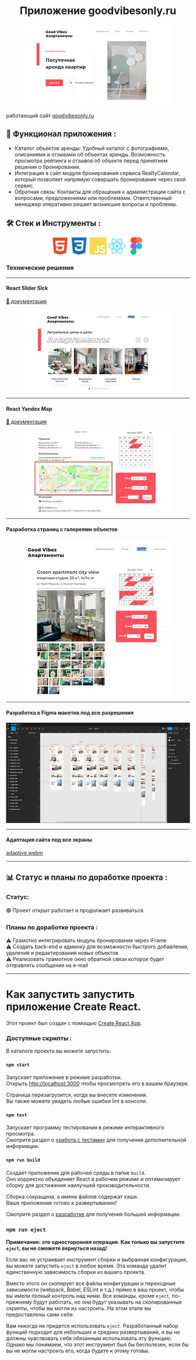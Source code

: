 <div id="header" align="center">
  <h1>Приложение <b>goodvibesonly.ru</b></h1>
</div>
<div align="center">
  <img src="./src/img/readmy/scren-1.webp" alt="background about me"/>
</div>

работающий сайт [goodvibesonly.ru](https://goodvibesonly.ru/)

## 🧱 Функционал приложения :
- Каталог объектов аренды: Удобный каталог с фотографиями, описаниями и отзывами об объектах аренды. Возможность просмотра рейтинга и отзывов об объекте перед принятием решения о бронировании.
- Интеграция в сайт модуля бронирования сервиса RealtyCalendar, который позволяет напрямую совершать бронирования через свой сервис.
- Обратная связь: Контакты для обращения к администрации сайта с вопросами, предложениями или проблемами. Ответственный менеджер оперативно решает возникшие вопросы и проблемы.

## 🛠️ Стек и Инструменты :

<div align="center">
<img src="./src/img/readmy/html5-plain.svg" style="width: 48px"/>
<img src="./src/img/readmy/css3-plain.svg" style="width: 48px"/>
<img src="./src/img/readmy/javascript-plain.svg" style="width: 48px"/>
<img src="./src/img/readmy/react-original.svg" style="width: 48px"/>
<img src="./src/img/readmy/figma-original.svg" style="width: 48px"/>
</div>


### Технические решения
---
#### React Slider Slck
[📄 документация](https://react-slick.neostack.com/)
<div align="center">
  <img src="./src/img/readmy/scren-2.webp" alt="background about me"/>
</div>

---
#### React Yandex Map

[📄 документация](https://pbe-react-yandex-maps.vercel.app/)


<div align="center">
  <img src="./src/img/readmy/scren-4.webp" alt="background about me"/>
</div>

---
#### Разработка страниц с галереями объектов

<div align="center">
  <img src="./src/img/readmy/scren-3.webp" alt="background about me"/>
</div>

---
#### Разработка в Figma макетов под все разрешения

<div align="center">
  <img src="./src/img/readmy/scren-5.webp" alt="background about me"/>
</div>

---
#### Адаптация сайта под все экраны
[adaptive.webm](https://github.com/forgohill/gva-app/assets/105547969/f9d31b0f-7aea-4872-9a27-3613f9136cb6)

---

## 📊 Статус и планы по доработке проекта :

### Статус: 
🟢 Проект открыт работает и продолжает развиваться.

### Планы по доработке проекта :
⚠️ Грамотно интегрировать модуль бронирования через iFrame\
⚠️ Создать back-end и админку для возможности быстрого добавления, удаления и редактирования новых объектов\
⚠️ Реализовать грамотное окно обратной связи которое будет отправлять сообщения на e-mail


---
# Как запустить запустить приложение Create React.

Этот проект был создан с помощью [Create React App](https://github.com/facebook/create-react-app).

### Доступные скрипты :

В каталоге проекта вы можете запустить:

#### `npm start`

Запускает приложение в режиме разработки.\
Открыть [http://localhost:3000](http://localhost:3000) чтобы просмотреть его в вашем браузере.

Страница перезагрузится, когда вы внесете изменения.\
Вы также можете увидеть любые ошибки lint в консоли.
 
#### `npm test`

Запускает программу тестирования в режиме интерактивного просмотра.\
Смотрите раздел о [«работа с тестами»](https://facebook.github.io/create-react-app/docs/running-tests) для получения дополнительной информации.

#### `npm run build`

Создает приложение для рабочей среды в папке `build`.\
Оно корректно объединяет React в рабочем режиме и оптимизирует сборку для достижения наилучшей производительности.

Сборка сокращена, а имена файлов содержат хэши.\
Ваше приложение готово к развертыванию!

Смотрите раздел о [разработке](https://facebook.github.io/create-react-app/docs/deployment) для получения большей информации.

### `npm run eject`

**Примечание: это односторонняя операция. Как только вы запустите `eject`, вы не сможете вернуться назад!**

Если вас не устраивает инструмент сборки и выбранная конфигурация, вы можете запустить `eject` в любое время. Эта команда удалит единственную зависимость сборки из вашего проекта.

Вместо этого он скопирует все файлы конфигурации и переходные зависимости (webpack, Babel, ESLint и т.д.) прямо в ваш проект, чтобы вы имели полный контроль над ними. Все команды, кроме `eject`, по-прежнему будут работать, но они будут указывать на скопированные скрипты, чтобы вы могли их настроить. На этом этапе вы предоставлены сами себе.

Вам никогда не придется использовать `eject`. Разработанный набор функций подходит для небольших и средних развертываний, и вы не должны чувствовать себя обязанным использовать эту функцию. Однако мы понимаем, что этот инструмент был бы бесполезен, если бы вы не могли настроить его, когда будете к этому готовы.

